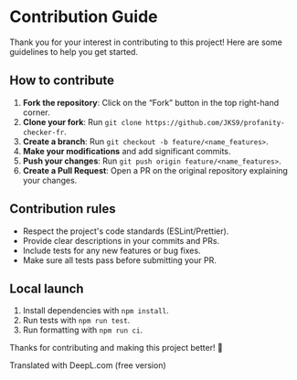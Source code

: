 # Contribution Guide

Thank you for your interest in contributing to this project! Here are some guidelines to help you get started.

## How to contribute

1. **Fork the repository**: Click on the “Fork” button in the top right-hand corner.
2. **Clone your fork**: Run `git clone https://github.com/JKS9/profanity-checker-fr`.
3. **Create a branch**: Run `git checkout -b feature/<name_features>`.
4. **Make your modifications** and add significant commits.
5. **Push your changes**: Run `git push origin feature/<name_features>`.
6. **Create a Pull Request**: Open a PR on the original repository explaining your changes.

## Contribution rules

- Respect the project's code standards (ESLint/Prettier).
- Provide clear descriptions in your commits and PRs.
- Include tests for any new features or bug fixes.
- Make sure all tests pass before submitting your PR.

## Local launch

1. Install dependencies with `npm install`.
2. Run tests with `npm run test`.
3. Run formatting with `npm run ci`.

Thanks for contributing and making this project better! 🚀

Translated with DeepL.com (free version)
